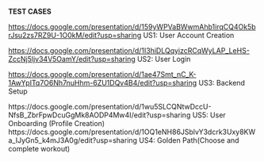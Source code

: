 **TEST CASES** 
<ab>

https://docs.google.com/presentation/d/159yWPVaBWwmAhb1irqCQ4Ok5brJsu2zs7RZ9U-1O0kM/edit?usp=sharing US1: User Account Creation
<ab>

https://docs.google.com/presentation/d/1I3hiDLQqyizcRCqWyLAP_LeHS-ZccNj5ljv34V5OamY/edit?usp=sharing US2: User Login
<ab> 

https://docs.google.com/presentation/d/1ae47Smt_nC_K-1AwYpITq7O6Nh7nuHhm-6ZU1DQv4B4/edit?usp=sharing US3: Backend Setup 

<ab>
https://docs.google.com/presentation/d/1wu5SLCQNtwDccU-NfsB_ZbrFpwDcuGgMk8AODP4Mw4I/edit?usp=sharing US5: User Onboarding (Profile Creation)

<ab>
https://docs.google.com/presentation/d/1OQ1eNH86JSblvY3dcrk3Uxy8KWa_IJyGn5_k4mJ3A0g/edit?usp=sharing US4: Golden Path(Choose and complete workout)
 

